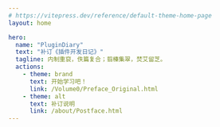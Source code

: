 ```yaml
---
# https://vitepress.dev/reference/default-theme-home-page
layout: home

hero:
  name: "PluginDiary"
  text: "补订《插件开发日记》"
  tagline: 内制重裒，佚篇复合；翦榛集翠，焚艾留芝。
  actions:
    - theme: brand
      text: 开始学习吧！
      link: /Volume0/Preface_Original.html
    - theme: alt
      text: 补订说明
      link: /about/Postface.html
---
```

